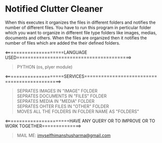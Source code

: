 # Notified Clutter Cleaner
When this executes it organizes the files in different folders and notifies the number of different files.
You have to run this program in perticular folder which you want to organize in different file type folders like images, medias, documents and others. When the files are 
organized then it notifies the number of files which are added the their defined folders.

<=====================LANGUAGE USED=========================================>
> PYTHON (os, plyer module)

<=====================SERVICES==============================================>
> SEPRATES IMAGES IN "IMAGE" FOLDER<br>
> SEPRATES DOCUMENTS IN "FILES" FOLDER<br>
> SEPRATES MEDIA IN "MEDIA" FOLDER<br>
> SEPRATES OHTER FILES IN "OTHER" FOLDER<br> 
> MOVES ALL THE FOLDERS IN FOLDER NAME AS "FOLDERS"<br> 

<=======================HAVE ANY QUERY OR TO IMPROVE OR TO WORK TOGETHER==============>
> MAIL ME: imyselfhimanshusharma@gmail.com
